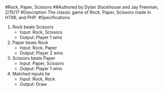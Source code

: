 #Rock, Paper, Scissors
##Authored by Dylan Stackhouse and Jay Freeman, 2/15/17
#Description
The classic game of Rock, Paper, Scissors made in HTML and PHP.
#Specifications
1. Rock beats Scissors
    * Input: Rock, Scissors
    * Output: Player 1 wins
2. Paper beats Rock
    * Input: Rock, Paper
    * Output: Player 2 wins
3. Scissors beats Paper
    * Input: Paper, Scissors
    * Output: Player 1 wins
4. Matched inputs tie
    * Input: Rock, Rock
    * Output: Draw
